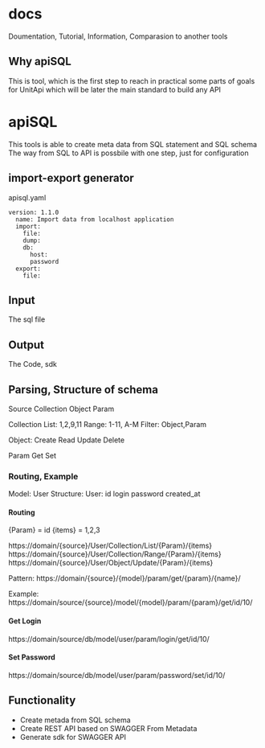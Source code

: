 # docs
Doumentation, Tutorial, Information, Comparasion to another tools

## Why apiSQL
This is tool, which is the first step to reach in practical some parts of goals for UnitApi which will be later the main standard to build any API

# apiSQL
This tools is able to create meta data from SQL statement and SQL schema
The way from SQL to API is possbile with one step, just for configuration


## import-export generator
apisql.yaml


    version: 1.1.0
      name: Import data from localhost application  
      import:
        file:
        dump:
        db:
          host:
          password          
      export:
        file:
      

## Input
The sql file


## Output
The Code, sdk


## Parsing, Structure of schema

Source
    Collection
        Object
            Param
       
Collection
    List: 1,2,9,11
    Range: 1-11, A-M 
    Filter:
        Object,Param

Object:
    Create
    Read
    Update
    Delete
    
Param
    Get
    Set

### Routing, Example

Model: User
Structure:
User:
    id
    login
    password
    created_at

#### Routing
{Param}  = id
{items} = 1,2,3

https://domain/{source}/User/Collection/List/{Param}/{items}
https://domain/{source}/User/Collection/Range/{Param}/{items}
https://domain/{source}/User/Object/Update/{Param}/{items}

Pattern:
https://domain/{source}/{model}/param/get/{param}/{name}/

Example:
https://domain/source/{source}/model/{model}/param/{param}/get/id/10/
#### Get Login
https://domain/source/db/model/user/param/login/get/id/10/

#### Set Password
https://domain/source/db/model/user/param/password/set/id/10/





## Functionality
+ Create metada from SQL schema
+ Create REST API based on SWAGGER From Metadata
+ Generate sdk for SWAGGER API

